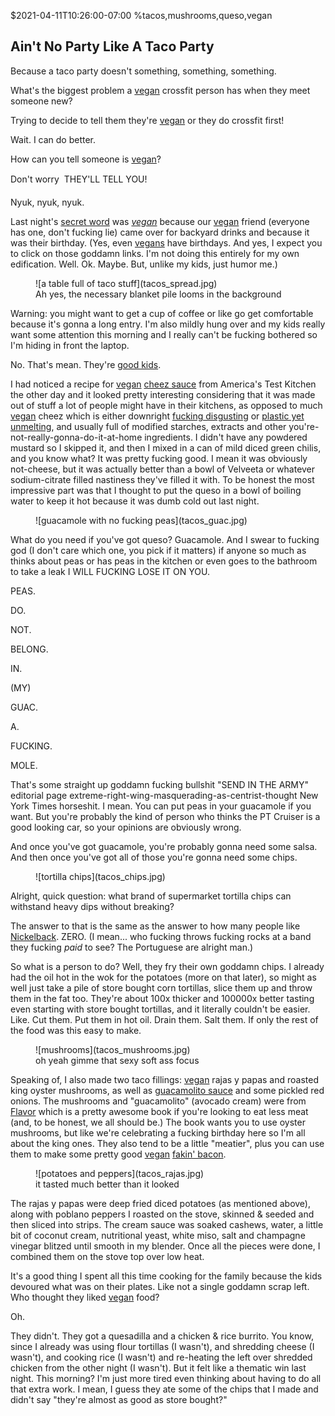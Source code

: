 $2021-04-11T10:26:00-07:00
%tacos,mushrooms,queso,vegan

## Ain't No Party Like A Taco Party

Because a taco party doesn't something, something, something.

What's the biggest problem a [vegan](https://youtu.be/Ar-IEE_DIEo?t=2) crossfit person has when they meet someone new?

Trying to decide to tell them they're [vegan](https://youtu.be/Ar-IEE_DIEo?t=2) or they do crossfit first!

Wait. I can do better.

How can you tell someone is [vegan](https://youtu.be/Ar-IEE_DIEo?t=2)?

Don't worry &#151; THEY'LL TELL YOU!

Nyuk, nyuk, nyuk.

Last night's [secret word](https://www.youtube.com/watch?v=Co_MeAON3ew) was [_vegan_](https://youtu.be/Ar-IEE_DIEo?t=2) because our [vegan](https://youtu.be/Ar-IEE_DIEo?t=2) friend (everyone has one, don't fucking lie) came over for backyard drinks and because it was their birthday.  (Yes, even [vegans](https://youtu.be/Ar-IEE_DIEo?t=2) have birthdays. And yes, I expect you to click on those goddamn links. I'm not doing this entirely for my own edification. Well. Ok. Maybe. But, unlike my kids, just humor me.)

<figure>
![a table full of taco stuff](tacos_spread.jpg)
<figcaption>Ah yes, the necessary blanket pile looms in the background</figcaption>
</figure>

Warning: you might want to get a cup of coffee or like go get comfortable because it's gonna a long entry. I'm also mildly hung over and my kids really want some attention this morning and I really can't be fucking bothered so I'm hiding in front the laptop. 

No. That's mean. They're [good kids](https://twitter.com/dog_rates/status/775410014383026176?lang=en).

I had noticed a recipe for [vegan](https://youtu.be/Ar-IEE_DIEo?t=2) [cheez sauce](https://www.americastestkitchen.com/articles/3192-plant-based-cheese-sauce-recipe) from America's Test Kitchen the other day and it looked pretty interesting considering that it was made out of stuff a lot of people might have in their kitchens, as opposed to much [vegan](https://youtu.be/Ar-IEE_DIEo?t=2) cheez which is either downright [fucking disgusting](https://www.kite-hill.com/our-food/artisanal-delicacy/) or [plastic yet unmelting](https://daiyafoods.com/our-foods/shreds/mozzarella/), and usually full of modified starches, extracts and other you're-not-really-gonna-do-it-at-home ingredients. I didn't have any powdered mustard so I skipped it, and then I mixed in a can of mild diced green chilis, and you know what? It was pretty fucking good. I mean it was obviously not-cheese, but it was actually better than a bowl of Velveeta or whatever sodium-citrate filled nastiness they've filled it with. To be honest the most impressive part was that I thought to put the queso in a bowl of boiling water to keep it hot because it was dumb cold out last night.

<figure>
![guacamole with no fucking peas](tacos_guac.jpg)
</figure>

What do you need if you've got queso? Guacamole. And I swear to fucking god (I don't care which one, you pick if it matters) if anyone so much as thinks about peas or has peas in the kitchen or even goes to the bathroom to take a leak I WILL FUCKING LOSE IT ON YOU.

PEAS.

DO.

NOT.

BELONG.

IN.

(MY)

GUAC.

A.

FUCKING.

MOLE.

That's some straight up goddamn fucking bullshit "SEND IN THE ARMY" editorial page extreme-right-wing-masquerading-as-centrist-thought New York Times horseshit. I mean. You can put peas in your guacamole if you want. But you're probably the kind of person who thinks the PT Cruiser is a good looking car, so your opinions are obviously wrong.

And once you've got guacamole, you're probably gonna need some salsa. And then once you've got all of those you're gonna need some chips. 
 
<figure>
![tortilla chips](tacos_chips.jpg)
</figure>

Alright, quick question: what brand of supermarket tortilla chips can withstand heavy dips without breaking?

The answer to that is the same as the answer to how many people like [Nickelback](https://www.youtube.com/watch?v=J7W-2BJUveE). ZERO. (I mean... who fucking throws fucking rocks at a band they fucking _paid_ to see? The Portuguese are alright man.)

So what is a person to do? Well, they fry their own goddamn chips. I already had the oil hot in the wok for the potatoes (more on that later), so might as well just take a pile of store bought corn tortillas, slice them up and throw them in the fat too. They're about 100x thicker and 100000x better tasting even starting with store bought tortillas, and it literally couldn't be easier. Like. Cut them. Put them in hot oil. Drain them. Salt them. If only the rest of the food was this easy to make.

<figure>
![mushrooms](tacos_mushrooms.jpg)
<figcaption>oh yeah gimme that sexy soft ass focus</figcaption>
</figure>

Speaking of, I also made two taco fillings: [vegan](https://youtu.be/Ar-IEE_DIEo?t=2) rajas y papas and roasted king oyster mushrooms, as well as [guacamolito sauce](https://www.youtube.com/watch?v=evUWersr7pc) and some pickled red onions.  The mushrooms and "guacamolito" (avocado cream) were from [Flavor](https://bookshop.org/books/ottolenghi-flavor-a-cookbook/9780399581755) which is a pretty awesome book if you're looking to eat less meat (and, to be honest, we all should be.) The book wants you to use oyster mushrooms, but like we're celebrating a fucking birthday here so I'm all about the king ones. They also tend to be a little "meatier", plus you can use them to make some pretty good [vegan](https://www.youtube.com/watch?v=Co_MeAON3ew) [fakin' bacon](https://www.seriouseats.com/recipes/2014/02/crispy-smoked-mushroom-bacon-bits-vegan-recipe.html).  

<figure>
![potatoes and peppers](tacos_rajas.jpg)
<figcaption>it tasted much better than it looked</figcaption>
</figure>

The rajas y papas were deep fried diced potatoes (as mentioned above), along with poblano peppers I roasted on the stove, skinned & seeded and then sliced into strips. The cream sauce was soaked cashews, water, a little bit of coconut cream, nutritional yeast, white miso, salt and champagne vinegar blitzed until smooth in my blender. Once all the pieces were done, I combined them on the stove top over low heat.

It's a good thing I spent all this time cooking for the family because the kids devoured what was on their plates. Like not a single goddamn scrap left. Who thought they liked [vegan](https://www.youtube.com/watch?v=Co_MeAON3ew) food? 

Oh. 

They didn't. They got a quesadilla and a chicken & rice burrito. You know, since I already was using flour tortillas (I wasn't), and shredding cheese (I wasn't), and cooking rice (I wasn't) and re-heating the left over shredded chicken from the other night (I wasn't). But it felt like a thematic win last night. This morning? I'm just more tired even thinking about having to do all that extra work. I mean, I guess they ate some of the chips that I made and didn't say "they're almost as good as store bought?"
